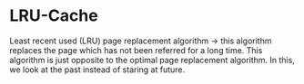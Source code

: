 # LRU-Cache
Least recent used (LRU) page replacement algorithm → this algorithm replaces the page which has not been referred for a long time. This algorithm is just opposite to the optimal page replacement algorithm. In this, we look at the past instead of staring at future.
